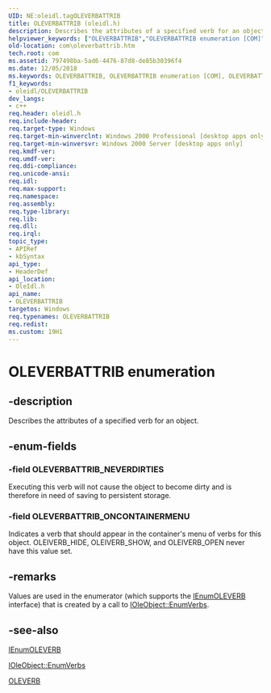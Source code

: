 ```yaml
---
UID: NE:oleidl.tagOLEVERBATTRIB
title: OLEVERBATTRIB (oleidl.h)
description: Describes the attributes of a specified verb for an object.helpviewer_keywords: ["OLEVERBATTRIB","OLEVERBATTRIB enumeration [COM]","OLEVERBATTRIB_NEVERDIRTIES","OLEVERBATTRIB_ONCONTAINERMENU","_ole_OLEVERBATTRIB","com.oleverbattrib","oleidl/OLEVERBATTRIB","oleidl/OLEVERBATTRIB_NEVERDIRTIES","oleidl/OLEVERBATTRIB_ONCONTAINERMENU"]
old-location: com\oleverbattrib.htm
tech.root: com
ms.assetid: 797498ba-5ad6-4476-87d8-de85b30396f4
ms.date: 12/05/2018
ms.keywords: OLEVERBATTRIB, OLEVERBATTRIB enumeration [COM], OLEVERBATTRIB_NEVERDIRTIES, OLEVERBATTRIB_ONCONTAINERMENU, _ole_OLEVERBATTRIB, com.oleverbattrib, oleidl/OLEVERBATTRIB, oleidl/OLEVERBATTRIB_NEVERDIRTIES, oleidl/OLEVERBATTRIB_ONCONTAINERMENU
f1_keywords:
- oleidl/OLEVERBATTRIB
dev_langs:
- c++
req.header: oleidl.h
req.include-header: 
req.target-type: Windows
req.target-min-winverclnt: Windows 2000 Professional [desktop apps only]
req.target-min-winversvr: Windows 2000 Server [desktop apps only]
req.kmdf-ver: 
req.umdf-ver: 
req.ddi-compliance: 
req.unicode-ansi: 
req.idl: 
req.max-support: 
req.namespace: 
req.assembly: 
req.type-library: 
req.lib: 
req.dll: 
req.irql: 
topic_type:
- APIRef
- kbSyntax
api_type:
- HeaderDef
api_location:
- OleIdl.h
api_name:
- OLEVERBATTRIB
targetos: Windows
req.typenames: OLEVERBATTRIB
req.redist: 
ms.custom: 19H1
---
```


# OLEVERBATTRIB enumeration


## -description


Describes the attributes of a specified verb for an object. 


## -enum-fields




### -field OLEVERBATTRIB_NEVERDIRTIES

Executing this verb will not cause the object to become dirty and is therefore in need of saving to persistent storage.


### -field OLEVERBATTRIB_ONCONTAINERMENU

Indicates a verb that should appear in the container's menu of verbs for this object. OLEIVERB_HIDE, OLEIVERB_SHOW, and OLEIVERB_OPEN never have this value set.



## -remarks



Values are used in the enumerator (which supports the <a href="https://docs.microsoft.com/windows/desktop/api/oleidl/nn-oleidl-ienumoleverb">IEnumOLEVERB</a> interface) that is created by a call to <a href="https://docs.microsoft.com/windows/desktop/api/oleidl/nf-oleidl-ioleobject-enumverbs">IOleObject::EnumVerbs</a>. 




## -see-also




<a href="https://docs.microsoft.com/windows/desktop/api/oleidl/nn-oleidl-ienumoleverb">IEnumOLEVERB</a>



<a href="https://docs.microsoft.com/windows/desktop/api/oleidl/nf-oleidl-ioleobject-enumverbs">IOleObject::EnumVerbs</a>



<a href="https://docs.microsoft.com/windows/desktop/api/oleidl/ns-oleidl-oleverb">OLEVERB</a>
 

 

